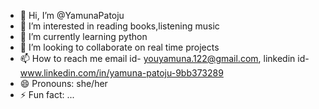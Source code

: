 - 👋 Hi, I’m @YamunaPatoju
- 👀 I’m interested in reading books,listening music
- 🌱 I’m currently learning python
- 💞️ I’m looking to collaborate on real time projects
- 📫 How to reach me email id- youyamuna.122@gmail.com, linkedin id- www.linkedin.com/in/yamuna-patoju-9bb373289
- 😄 Pronouns: she/her
- ⚡ Fun fact: ...

<!---
YamunaPatoju2005/YamunaPatoju2005 is a ✨ special ✨ repository because its `README.md` (this file) appears on your GitHub profile.
You can click the Preview link to take a look at your changes.
--->
